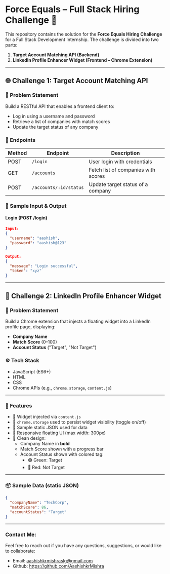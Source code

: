 # Force Equals – Full Stack Hiring Challenge 🚀

This repository contains the solution for the **Force Equals Hiring Challenge** for a Full Stack Development Internship. The challenge is divided into two parts:

1. **Target Account Matching API (Backend)**
2. **LinkedIn Profile Enhancer Widget (Frontend – Chrome Extension)**

---

## 🌐 Challenge 1: Target Account Matching API

### 📌 Problem Statement
Build a RESTful API that enables a frontend client to:
- Log in using a username and password
- Retrieve a list of companies with match scores
- Update the target status of any company

### 📁 Endpoints

| Method | Endpoint                   | Description                           |
|--------|----------------------------|---------------------------------------|
| POST   | `/login`                   | User login with credentials           |
| GET    | `/accounts`                | Fetch list of companies with scores   |
| POST   | `/accounts/:id/status`     | Update target status of a company     |

### 🧪 Sample Input & Output

#### Login (POST /login)
```json
Input:
{
  "username": "aashish",
  "password": "aashish@123"
}

Output:
{
  "message": "Login successful",
  "token": "xyz"
}
```
---

## 🧩 Challenge 2: LinkedIn Profile Enhancer Widget

### 📌 Problem Statement

Build a Chrome extension that injects a floating widget into a LinkedIn profile page, displaying:

- **Company Name**
- **Match Score** (0–100)
- **Account Status** ("Target", "Not Target")

### ⚙️ Tech Stack

- JavaScript (ES6+)
- HTML
- CSS
- Chrome APIs (e.g., `chrome.storage`, `content.js`)

---

### 🧪 Features

- 🔹 Widget injected via `content.js`
- 🔹 `chrome.storage` used to persist widget visibility (toggle on/off)
- 🔹 Sample static JSON used for data
- 🔹 Responsive floating UI (max width: 300px)
- 🔹 Clean design:
  - Company Name in **bold**
  - Match Score shown with a progress bar
  - Account Status shown with colored tag:
    - 🟢 Green: Target
    - 🔴 Red: Not Target

---

### 📦 Sample Data (static JSON)

```json
{
  "companyName": "TechCorp",
  "matchScore": 86,
  "accountStatus": "Target"
}
```
---
### Contact Me:
Feel free to reach out if you have any questions, suggestions, or would like to collaborate:
- Email: aashishkrmishraslg@gmail.com
- Github: https://github.com/AashishkrMishra
